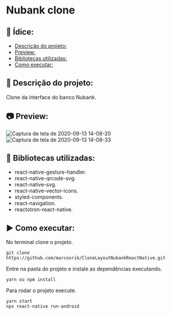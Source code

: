 
# Nubank clone

## :page_with_curl: Ídice: 
  - [Descrição do projeto:](#memo-descrição-do-projeto)
  - [Preview:](#camera-preview)
  - [Bibliotecas utilizadas:](#file_folder-bibliotecas-utilizadas)
  - [Como executar:](#arrow_forward-como-executar:)


## :memo: Descrição do projeto:

Clone da interface do banco Nubank.

## :camera: Preview:

![Captura de tela de 2020-09-13 14-08-20](https://user-images.githubusercontent.com/43934564/93024412-bb232e80-f5cc-11ea-8413-df8ceb173d94.png)![Captura de tela de 2020-09-13 14-08-33](https://user-images.githubusercontent.com/43934564/93024410-ba8a9800-f5cc-11ea-8500-5d425456f4dc.png)

## :file_folder: Bibliotecas utilizadas: 
- react-native-gesture-handler.
- react-native-qrcode-svg.
- react-native-svg.
- react-native-vector-icons.
- styled-components.
- react-navigation.
- reactotron-react-native.

## :arrow_forward: Como executar:
No terminal clone o projeto.
```
git clone https://github.com/marcosrib/CloneLayoutNubankReactNative.git
```
Entre na pasta do projeto e instale as dependências executando.
```
yarn ou npm install
```
Para rodar o projeto execute.

```
yarn start
npx react-native run-android
```
